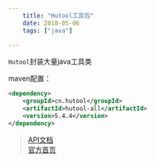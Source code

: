 ```yaml
---
    title: "Hutool工具包"
    date: 2018-05-06
    tags: ["java"]
    
---
```


`Hutool`封装大量java工具类  

maven配置：  
```xml
<dependency>
    <groupId>cn.hutool</groupId>
    <artifactId>hutool-all</artifactId>
    <version>5.4.4</version>
</dependency>
```
> [API文档](https://apidoc.gitee.com/loolly/hutool/)  
> [官方首页](https://hutool.cn/)